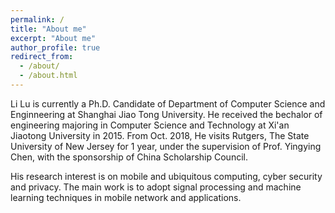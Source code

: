 ```yaml
---
permalink: /
title: "About me"
excerpt: "About me"
author_profile: true
redirect_from: 
  - /about/
  - /about.html
---
```

Li Lu is currently a Ph.D. Candidate of Department of Computer Science and Enginneering at Shanghai Jiao Tong University. He received the bechalor of engineering majoring in Computer Science and Technology at Xi'an Jiaotong University in 2015. From Oct. 2018, He visits Rutgers, The State University of New Jersey for 1 year, under the supervision of Prof. Yingying Chen, with the sponsorship of China Scholarship Council.

His research interest is on mobile and ubiquitous computing, cyber security and privacy. The main work is to adopt signal processing and machine learning techniques in mobile network and applications.
